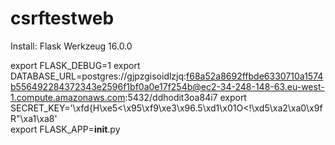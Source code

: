 # csrftestweb


Install:
Flask
Werkzeug 16.0.0

export FLASK_DEBUG=1
export DATABASE_URL=postgres://gjpzgisoidlzjq:f68a52a8692ffbde6330710a1574b556492284372343e2596f1bf0a0e17f254b@ec2-34-248-148-63.eu-west-1.compute.amazonaws.com:5432/ddhodit3oa84i7
export SECRET_KEY='\xfd{H\xe5<\x95\xf9\xe3\x96.5\xd1\x01O<!\xd5\xa2\xa0\x9fR"\xa1\xa8'  
export FLASK_APP=__init__.py
